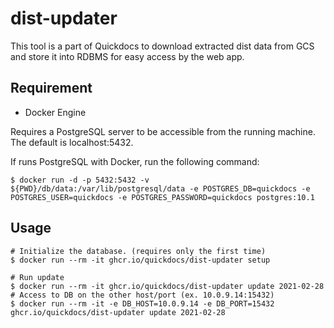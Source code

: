 # dist-updater

This tool is a part of Quickdocs to download extracted dist data from GCS and store it into RDBMS for easy access by the web app.

## Requirement

* Docker Engine

Requires a PostgreSQL server to be accessible from the running machine. The default is localhost:5432.

If runs PostgreSQL with Docker, run the following command:

```
$ docker run -d -p 5432:5432 -v ${PWD}/db/data:/var/lib/postgresql/data -e POSTGRES_DB=quickdocs -e POSTGRES_USER=quickdocs -e POSTGRES_PASSWORD=quickdocs postgres:10.1
```

## Usage

```
# Initialize the database. (requires only the first time)
$ docker run --rm -it ghcr.io/quickdocs/dist-updater setup

# Run update
$ docker run --rm -it ghcr.io/quickdocs/dist-updater update 2021-02-28
# Access to DB on the other host/port (ex. 10.0.9.14:15432)
$ docker run --rm -it -e DB_HOST=10.0.9.14 -e DB_PORT=15432 ghcr.io/quickdocs/dist-updater update 2021-02-28
```
